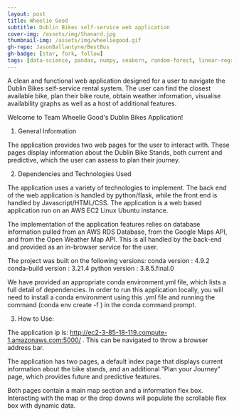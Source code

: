 ```yaml
---
layout: post
title: Wheelie Good
subtitle: Dublin Bikes self-service web application
cover-img: /assets/img/Shanard.jpg
thumbnail-img: /assets/img/wheeliegood.gif
gh-repo: JasonBallantyne/BestBus
gh-badge: [star, fork, follow]
tags: [data-science, pandas, numpy, seaborn, random-forest, linear-regression, knn, logistic-regression, decision-tree]
---
```


A clean and functional web application designed for a user to navigate the Dublin Bikes self-service rental system. 
The user can find the closest available bike, plan their bike route, obtain weather information, visualise availability graphs as well as a host of additional features.


Welcome to Team Wheelie Good's Dublin Bikes Application!

1. General Information

The application provides two web pages for the user to interact with. These pages display information about the Dublin Bike Stands,
both current and predictive, which the user can assess to plan their journey.

2. Dependencies and Technologies Used

The application uses a variety of technologies to implement. The back end of the web application is handled by python/flask, while the
front end is handled by Javascript/HTML/CSS. The application is a web based application run on an AWS EC2 Linux Ubuntu instance. 

The implementation of the application features relies on database information pulled from an AWS RDS Database, from the Google Maps API,
and from the Open Weather Map API. This is all handled by the back-end and provided as an in-browser service for the user. 

The project was built on the following versions:
   conda version : 4.9.2
   conda-build version : 3.21.4
   python version : 3.8.5.final.0

We have provided an appropriate conda environment.yml file, which lists a full detail of dependencies. In order to run this application 
locally, you will need to install a conda environment using this .yml file and running the command (conda env create -f <path to yml file>)
in the conda command prompt. 


3. How to Use:

The application ip is: http://ec2-3-85-18-119.compute-1.amazonaws.com:5000/ . This can be navigated to throw a browser address bar. 

The application has two pages, a default index page that displays current information about the bike stands, and an additional "Plan your Journey"
page, which provides future and predictive features. 

Both pages contain a main map section and a information flex box. Interacting with the map or the drop downs will populate the scrollable flex
box with dynamic data. 
